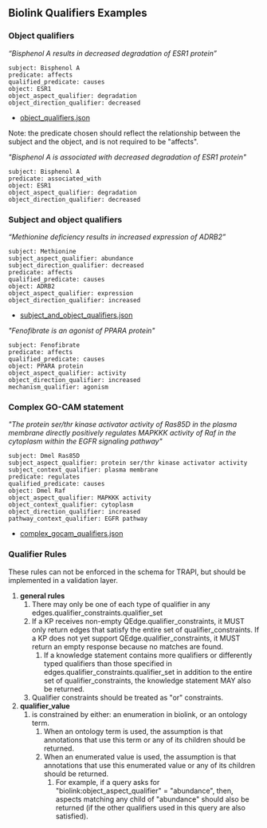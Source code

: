 ## Biolink Qualifiers Examples

### Object qualifiers
_“Bisphenol A results in decreased degradation of ESR1 protein”_

```
subject: Bisphenol A
predicate: affects 
qualified_predicate: causes
object: ESR1
object_aspect_qualifier: degradation
object_direction_qualifier: decreased
```
* [object_qualifiers.json](object_qualifiers.json)

Note: the predicate chosen should reflect the relationship between the subject and the object, and is not required
to be "affects".

_"Bisphenol A is associated with decreased degradation of ESR1 protein"_

```
subject: Bisphenol A
predicate: associated_with
object: ESR1
object_aspect_qualifier: degradation
object_direction_qualifier: decreased
```


### Subject and object qualifiers
_“Methionine deficiency results in increased expression of ADRB2”_

```
subject: Methionine
subject_aspect_qualifier: abundance
subject_direction_qualifier: decreased
predicate: affects 
qualified_predicate: causes
object: ADRB2 
object_aspect_qualifier: expression
object_direction_qualifier: increased
```

* [subject_and_object_qualifiers.json](subject_and_object_qualifiers.json)

_"Fenofibrate is an agonist of PPARA protein"_

```
subject: Fenofibrate
predicate: affects             
qualified_predicate: causes
object: PPARA protein
object_aspect_qualifier: activity
object_direction_qualifier: increased
mechanism_qualifier: agonism
```

### Complex GO-CAM statement
_"The protein ser/thr kinase activator activity of Ras85D in the plasma membrane directly positively regulates MAPKKK 
activity of Raf in the cytoplasm within the EGFR signaling pathway"_

```
subject: Dmel Ras85D
subject_aspect_qualifier: protein ser/thr kinase activator activity
subject_context_qualifier: plasma membrane
predicate: regulates   
qualified_predicate: causes
object: Dmel Raf
object_aspect_qualifier: MAPKKK activity
object_context_qualifier: cytoplasm
object_direction_qualifier: increased
pathway_context_qualifier: EGFR pathway
```

* [complex_gocam_qualifiers.json](complex_gocam_qualifiers.json)

### Qualifier Rules

These rules can not be enforced in the schema for TRAPI, but should be implemented in a validation layer.

1. __general rules__
   1. There may only be one of each type of qualifier in any edges.qualifier_constraints.qualifier_set
   2. If a KP receives non-empty QEdge.qualifier_constraints, it MUST only return edges that satisfy the entire set of 
   qualifier_constraints. If a KP does not yet support QEdge.qualifier_constraints, it MUST return an empty response 
   because no matches are found.
      1. If a knowledge statement contains more qualifiers or differently typed qualifiers than those specified in
      edges.qualifier_constraints.qualifier_set in addition to the entire set of qualifier_constraints, the knowledge 
      statement MAY also be returned.
   3. Qualifier constraints should be treated as "or" constraints. 
2. __qualifier_value__  
   1. is constrained by either: an enumeration in biolink, or an ontology term.  
      1. When an ontology term is used, the assumption is that annotations that use this term or any of its children 
      should be returned.
      2. When an enumerated value is used, the assumption is that annotations that use this enumerated value or any 
      of its children should be returned. 
         1. For example, if a query asks for "biolink:object_aspect_qualifier" = "abundance", 
         then, aspects matching any child of "abundance" should also be returned (if the other qualifiers used in this
         query are also satisfied).